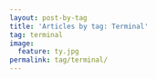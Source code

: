 ```yaml
---
layout: post-by-tag
title: 'Articles by tag: Terminal'
tag: terminal
image:
  feature: ty.jpg
permalink: tag/terminal/
---
```

